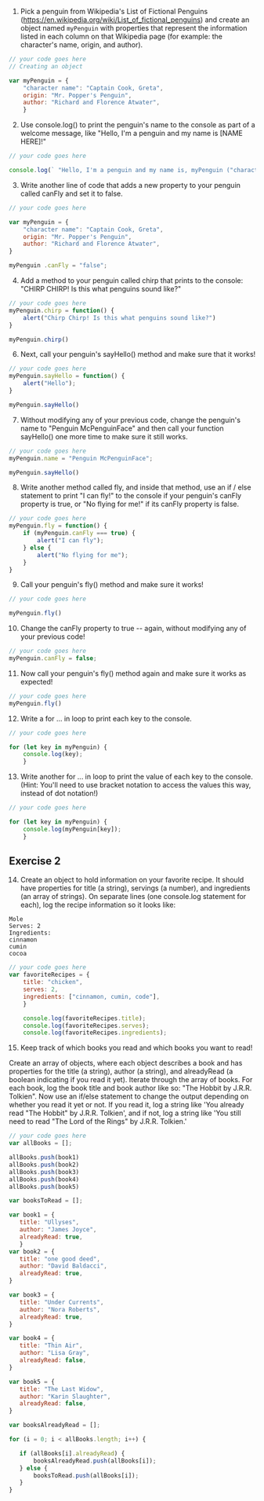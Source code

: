 1. Pick a penguin from Wikipedia's List of Fictional Penguins (https://en.wikipedia.org/wiki/List_of_fictional_penguins) and create an object named `myPenguin` with properties that represent the information listed in each column on that Wikipedia page (for example: the character's name, origin, and author).

```js
// your code goes here
// Creating an object

var myPenguin = {
	"character name": "Captain Cook, Greta",
	origin: "Mr. Popper's Penguin",
	author: "Richard and Florence Atwater",
	} 

```

2. Use console.log() to print the penguin's name to the console as part of a welcome message, like "Hello, I'm a penguin and my name is [NAME HERE]!"

```js
// your code goes here

console.log(` "Hello, I'm a penguin and my name is, myPenguin ("character name")`;

```

3. Write another line of code that adds a new property to your penguin called canFly and set it to false.

```js
// your code goes here

var myPenguin = {
	"character name": "Captain Cook, Greta",
	origin: "Mr. Popper's Penguin",
	author: "Richard and Florence Atwater",
}

myPenguin .canFly = "false";
```

4. Add a method to your penguin called chirp that prints to the console: "CHIRP CHIRP! Is this what penguins sound like?"

```js
// your code goes here
myPenguin.chirp = function() {
	alert("Chirp Chirp! Is this what penguins sound like?")
}

myPenguin.chirp()
```

6. Next, call your penguin's sayHello() method and make sure that it works!

```js
// your code goes here
myPenguin.sayHello = function() {
	alert("Hello");
}

myPenguin.sayHello()

```

7. Without modifying any of your previous code, change the penguin's name to "Penguin McPenguinFace" and then call your function sayHello() one more time to make sure it still works.

```js
// your code goes here
myPenguin.name = "Penguin McPenguinFace";

myPenguin.sayHello()


```

8. Write another method called fly, and inside that method, use an if / else statement to print "I can fly!" to the console if your penguin's canFly property is true, or "No flying for me!" if its canFly property is false.

```js
// your code goes here
myPenguin.fly = function() {
	if (myPenguin.canFly === true) {
		alert("I can fly");
	} else {
		alert("No flying for me");
	}
}

```

9. Call your penguin's fly() method and make sure it works!

```js
// your code goes here

myPenguin.fly() 
```

10. Change the canFly property to true -- again, without modifying any of your previous code!

```js
// your code goes here
myPenguin.canFly = false;
```

11. Now call your penguin's fly() method again and make sure it works as expected!

```js
// your code goes here
myPenguin.fly()
```

12. Write a for ... in loop to print each key to the console.

```js
// your code goes here

for (let key in myPenguin) {
	console.log(key);
	}
```

13. Write another for ... in loop to print the value of each key to the console. (Hint: You'll need to use bracket notation to access the values this way, instead of dot notation!)

```js
// your code goes here

for (let key in myPenguin) {
	console.log(myPenguin[key]);
	}
```

## Exercise 2
 14. Create an object to hold information on your favorite recipe. It should have properties for title (a string), servings (a number), and ingredients (an array of strings).
 On separate lines (one console.log statement for each), log the recipe information so it looks like:
 ```
 Mole
 Serves: 2
 Ingredients:
 cinnamon
 cumin
 cocoa
```

```js
// your code goes here
var favoriteRecipes = {
	title: "chicken",
	serves: 2,
	ingredients: ["cinnamon, cumin, code"],
	}

	console.log(favoriteRecipes.title);
	console.log(favoriteRecipes.serves);
	console.log(favoriteRecipes.ingredients);
```

 15. Keep track of which books you read and which books you want to read!

 Create an array of objects, where each object describes a book and has properties for the title (a string), author (a string), and alreadyRead (a boolean indicating if you read it yet).
 Iterate through the array of books. For each book, log the book title and book author like so: "The Hobbit by J.R.R. Tolkien".
 Now use an if/else statement to change the output depending on whether you read it yet or not. If you read it, log a string like 'You already read "The Hobbit" by J.R.R. Tolkien', and if not, log a string like 'You still need to read "The Lord of the Rings" by J.R.R. Tolkien.'

 ```js
// your code goes here
var allBooks = [];

allBooks.push(book1)
allBooks.push(book2)
allBooks.push(book3)
allBooks.push(book4)
allBooks.push(book5)

var booksToRead = [];

var book1 = {
	title: "Ullyses", 
	author: "James Joyce",
	alreadyRead: true,
	}
var book2 = {
	title: "one good deed", 
	author: "David Baldacci",
	alreadyRead: true,
}

var book3 = {
	title: "Under Currents", 
	author: "Nora Roberts",
	alreadyRead: true,
}

var book4 = {
	title: "Thin Air", 
	author: "Lisa Gray",
	alreadyRead: false,
}

var book5 = {
	title: "The Last Widow", 
	author: "Karin Slaughter",
	alreadyRead: false,
}

var booksAlreadyRead = [];

for (i = 0; i < allBooks.length; i++) {

	if (allBooks[i].alreadyRead) {
		booksAlreadyRead.push(allBooks[i]);
	} else {
		booksToRead.push(allBooks[i]);
	}
}


```
